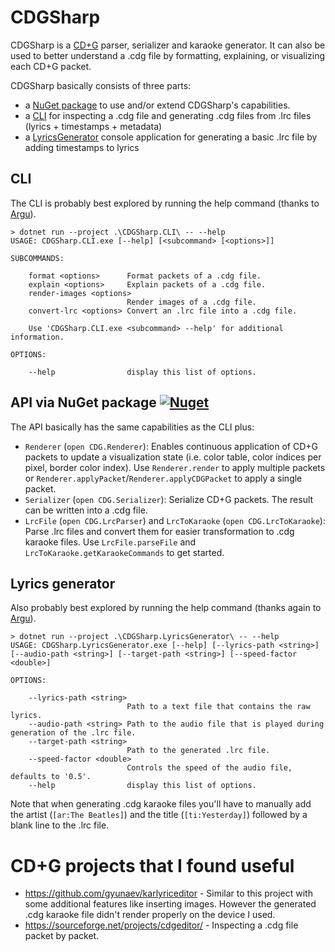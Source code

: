 # CDGSharp

CDGSharp is a [CD+G](https://jbum.com/cdg_revealed.html) parser, serializer and karaoke generator.
It can also be used to better understand a .cdg file by formatting, explaining, or visualizing each CD+G packet.

CDGSharp basically consists of three parts:

* a [NuGet package](#api-via-nuget-package-) to use and/or extend CDGSharp's capabilities.
* a [CLI](#cli) for inspecting a .cdg file and generating .cdg files from .lrc files (lyrics + timestamps + metadata)
* a [LyricsGenerator](#lyrics-generator) console application for generating a basic .lrc file by adding timestamps to lyrics

## CLI

The CLI is probably best explored by running the help command (thanks to [Argu](https://github.com/fsprojects/Argu)).

```
> dotnet run --project .\CDGSharp.CLI\ -- --help
USAGE: CDGSharp.CLI.exe [--help] [<subcommand> [<options>]]

SUBCOMMANDS:

    format <options>      Format packets of a .cdg file.
    explain <options>     Explain packets of a .cdg file.
    render-images <options>
                          Render images of a .cdg file.
    convert-lrc <options> Convert an .lrc file into a .cdg file.

    Use 'CDGSharp.CLI.exe <subcommand> --help' for additional information.

OPTIONS:

    --help                display this list of options.
```

## API via NuGet package [![Nuget](https://img.shields.io/nuget/v/CDGSharp)](https://www.nuget.org/packages/CDGSharp)

The API basically has the same capabilities as the CLI plus:

* `Renderer` (`open CDG.Renderer`): Enables continuous application of CD+G packets to update a visualization state (i.e. color table, color indices per pixel, border color index). Use `Renderer.render` to apply multiple packets or `Renderer.applyPacket`/`Renderer.applyCDGPacket` to apply a single packet.
* `Serializer` (`open CDG.Serializer`): Serialize CD+G packets. The result can be written into a .cdg file.
* `LrcFile` (`open CDG.LrcParser`) and `LrcToKaraoke` (`open CDG.LrcToKaraoke`): Parse .lrc files and convert them for easier transformation to .cdg karaoke files. Use `LrcFile.parseFile` and `LrcToKaraoke.getKaraokeCommands` to get started.

## Lyrics generator

Also probably best explored by running the help command (thanks again to [Argu](https://github.com/fsprojects/Argu)).

```
> dotnet run --project .\CDGSharp.LyricsGenerator\ -- --help
USAGE: CDGSharp.LyricsGenerator.exe [--help] [--lyrics-path <string>] [--audio-path <string>] [--target-path <string>] [--speed-factor <double>]

OPTIONS:

    --lyrics-path <string>
                          Path to a text file that contains the raw lyrics.
    --audio-path <string> Path to the audio file that is played during generation of the .lrc file.
    --target-path <string>
                          Path to the generated .lrc file.
    --speed-factor <double>
                          Controls the speed of the audio file, defaults to '0.5'.
    --help                display this list of options.
```

Note that when generating .cdg karaoke files you'll have to manually add the artist (`[ar:The Beatles]`) and the title (`[ti:Yesterday]`) followed by a blank line to the .lrc file.

# CD+G projects that I found useful

* https://github.com/gyunaev/karlyriceditor - Similar to this project with some additional features like inserting images. However the generated .cdg karaoke file didn't render properly on the device I used.
* https://sourceforge.net/projects/cdgeditor/ - Inspecting a .cdg file packet by packet.
